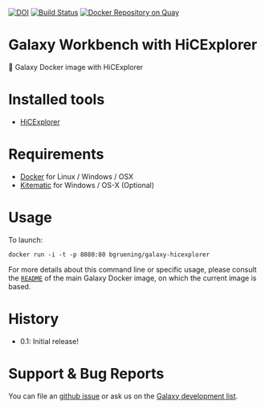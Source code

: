 [![DOI](https://zenodo.org/badge/5466/bgruening/docker-galaxy-stable.svg)](https://zenodo.org/badge/latestdoi/5466/bgruening/docker-galaxy-stable)
[![Build Status](https://travis-ci.org/maxplanck-ie/docker-galaxy-hicexplorer.svg?branch=master)](https://travis-ci.org/maxplanck-ie/docker-galaxy-hicexplorer)
[![Docker Repository on Quay](https://quay.io/repository/bgruening/galaxy-hicexplorer/status "Docker Repository on Quay")](https://quay.io/repository/bgruening/galaxy-hicexplorer)

Galaxy Workbench with HiCExplorer
=================================

:whale: Galaxy Docker image with HiCExplorer

# Installed tools

 * [HiCExplorer](https://github.com/maxplanck-ie/HiCExplorer)

# Requirements

 - [Docker](https://docs.docker.com/installation/) for Linux / Windows / OSX
 - [Kitematic](https://kitematic.com/) for Windows / OS-X (Optional)

# Usage

To launch:

```
docker run -i -t -p 8080:80 bgruening/galaxy-hicexplorer
```

For more details about this command line or specific usage, please consult the
[`README`](https://github.com/bgruening/docker-galaxy-stable/blob/master/README.md) of the main Galaxy Docker image, on which the current image is based.


# History

 - 0.1: Initial release!


# Support & Bug Reports

You can file an [github issue](https://github.com/maxplanck-ie/docker-galaxy-hicexplorer/issues) or ask us on the [Galaxy development list](http://lists.bx.psu.edu/listinfo/galaxy-dev).
